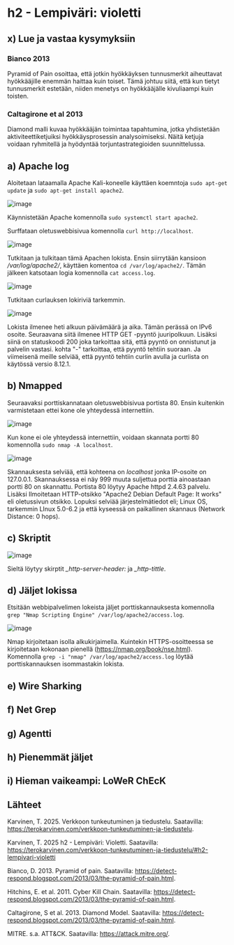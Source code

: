 # h2 - Lempiväri: violetti
## x) Lue ja vastaa kysymyksiin

### Bianco 2013
Pyramid of Pain osoittaa, että jotkin hyökkäyksen tunnusmerkit aiheuttavat hyökkääjille enemmän haittaa kuin toiset.
Tämä johtuu siitä, että kun tietyt tunnusmerkit estetään, niiden menetys on hyökkääjälle kivuliaampi kuin toisten.

### Caltagirone et al 2013
Diamond malli kuvaa hyökkääjän toimintaa tapahtumina, jotka yhdistetään aktiviteettiketjuiksi hyökkäysprosessin analysoimiseksi.
Näitä ketjuja voidaan ryhmitellä ja hyödyntää torjuntastrategioiden suunnittelussa.
## a) Apache log

Aloitetaan lataamalla Apache Kali-koneelle käyttäen koemntoja ``sudo apt-get update`` ja ``sudo apt-get install apache2``.

![image](https://github.com/user-attachments/assets/a2bf39d2-b26d-49c1-a4a2-925421b621f5)

Käynnistetään Apache komennolla ``sudo systemctl start apache2``.

Surffataan oletuswebbisivua komennolla ``curl http://localhost``.

![image](https://github.com/user-attachments/assets/f9f57d47-4a0a-4de3-ac3b-3f8a9e6bf86c)

Tutkitaan ja tulkitaan tämä Apachen lokista. Ensin siirrytään kansioon */var/log/apache2/*, käyttäen komentoa ``cd /var/log/apache2/``. Tämän jälkeen katsotaan logia komennolla ``cat access.log``.

![image](https://github.com/user-attachments/assets/5ad26a46-e45d-44ea-abf1-37b22f34aff4)

Tutkitaan curlauksen lokiriviä tarkemmin.

![image](https://github.com/user-attachments/assets/60ff47ef-397f-414a-a0ae-22651c4d0d1e)

Lokista ilmenee heti alkuun päivämäärä ja aika. Tämän perässä on IPv6 osoite. Seuraavana siitä ilmenee HTTP GET -pyyntö juuripolkuun. Lisäksi siinä on statuskoodi 200 joka tarkoittaa sitä, että pyyntö on onnistunut ja palvelin vastasi. kohta "-" tarkoittaa, että pyyntö tehtiin suoraan. Ja viimeisenä meille selviää, että pyyntö tehtiin curlin avulla ja curlista on käytössä versio 8.12.1.

## b) Nmapped

Seuraavaksi porttiskannataan oletuswebbisivua portista 80. Ensin kuitenkin varmistetaan ettei kone ole yhteydessä internettiin. 

![image](https://github.com/user-attachments/assets/efbe84f6-1f30-4d71-8098-d772a5a68ccf)

Kun kone ei ole yhteydessä internettiin, voidaan skannata portti 80 komennolla ``sudo nmap -A localhost``.

![image](https://github.com/user-attachments/assets/10be4e70-9041-43fc-a81d-3e30c1c743d3)

Skannauksesta selviää, että kohteena on *localhost* jonka IP-osoite on 127.0.0.1.  Skannauksessa ei näy 999 muuta suljettua porttia ainoastaan portti 80 on skannattu. Portista 80 löytyy Apache httpd 2.4.63 palvelu. Lisäksi Ilmoitetaan HTTP-otsikko "Apache2 Debian Default Page: It works" eli oletussivun otsikko. Lopuksi selviää järjestelmätiedot eli; Linux OS, tarkemmin LInux 5.0-6.2 ja että kyseessä on paikallinen skannaus (Network Distance: 0 hops).

## c) Skriptit

![image](https://github.com/user-attachments/assets/2113a65e-34a1-4fbc-bde4-b6096ec7fefc)

Sieltä löytyy skirptit *_http-server-header:* ja *_http-tittle*.

## d) Jäljet lokissa

Etsitään webbipalvelimen lokeista jäljet porttiskannauksesta komennolla ``grep "Nmap Scripting Engine" /var/log/apache2/access.log``.

![image](https://github.com/user-attachments/assets/f6e23126-e5ee-4e58-99d6-64f086b1f6f7)

Nmap kirjoitetaan isolla alkukirjaimella. Kuintekin HTTPS-osoitteessa se kirjoitetaan kokonaan pienellä  (https://nmap.org/book/nse.html). Komennolla ``grep -i "nmap" /var/log/apache2/access.log`` löytää porttiskannauksen isommastakin lokista. 

## e) Wire Sharking

## f) Net Grep

## g) Agentti

## h) Pienemmät jäljet

## i) Hieman vaikeampi: LoWeR ChEcK


## Lähteet

Karvinen, T. 2025. Verkkoon tunkeutuminen ja tiedustelu. Saatavilla: https://terokarvinen.com/verkkoon-tunkeutuminen-ja-tiedustelu.

Karvinen, T. 2025 h2 - Lempiväri: Violetti. Saatavilla: https://terokarvinen.com/verkkoon-tunkeutuminen-ja-tiedustelu/#h2-lempivari-violetti

Bianco, D. 2013. Pyramid of pain. Saatavilla: https://detect-respond.blogspot.com/2013/03/the-pyramid-of-pain.html.

Hitchins, E. et al. 2011. Cyber Kill Chain. Saatavilla: https://detect-respond.blogspot.com/2013/03/the-pyramid-of-pain.html.

Caltagirone, S et al. 2013. Diamond Model. Saatavilla: https://detect-respond.blogspot.com/2013/03/the-pyramid-of-pain.html.

MITRE. s.a. ATT&CK. Saatavilla: https://attack.mitre.org/.
